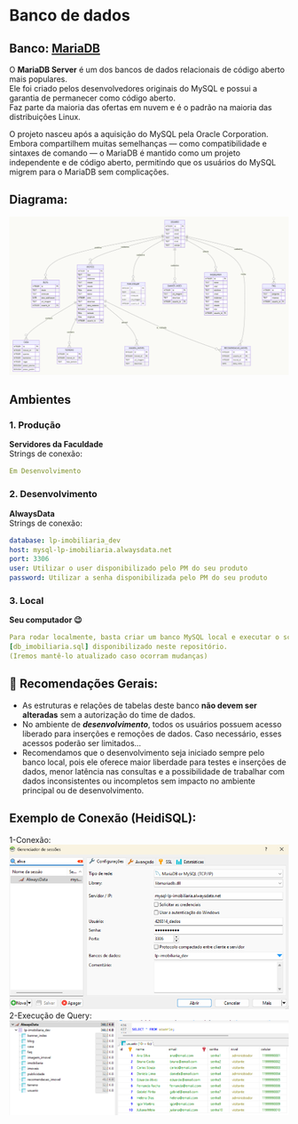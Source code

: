 # Banco de dados 
## Banco: [MariaDB](https://mariadb.org/)

O **MariaDB Server** é um dos bancos de dados relacionais de código aberto mais populares.  
Ele foi criado pelos desenvolvedores originais do MySQL e possui a garantia de permanecer como código aberto.  
Faz parte da maioria das ofertas em nuvem e é o padrão na maioria das distribuições Linux.  

O projeto nasceu após a aquisição do MySQL pela Oracle Corporation.  
Embora compartilhem muitas semelhanças — como compatibilidade e sintaxes de comando — o MariaDB é mantido como um projeto independente e de código aberto, permitindo que os usuários do MySQL migrem para o MariaDB sem complicações.

## Diagrama:
![alt text](doc/imgs/imoveis_diagrama.mmd.png)

##  Ambientes

### 1. Produção
**Servidores da Faculdade**<br>
Strings de conexão:
```yaml
Em Desenvolvimento
```

### 2. Desenvolvimento
**AlwaysData**<br>
Strings de conexão:
```yaml
database: lp-imobiliaria_dev
host: mysql-lp-imobiliaria.alwaysdata.net
port: 3306
user: Utilizar o user disponibilizado pelo PM do seu produto
password: Utilizar a senha disponibilizada pelo PM do seu produto
```

### 3. Local
**Seu computador 😉**<br>
```yaml
Para rodar localmente, basta criar um banco MySQL local e executar o script
[db_imobiliaria.sql] disponibilizado neste repositório.  
(Iremos mantê-lo atualizado caso ocorram mudanças)
```

## 📝 Recomendações Gerais:
- As estruturas e relações de tabelas deste banco **não devem ser alteradas** sem a autorização do time de dados.
- No ambiente de <i><b>desenvolvimento</b></i>, todos os usuários possuem acesso liberado para inserções e remoções de dados. Caso necessário, esses acessos poderão ser limitados...
- Recomendamos que o desenvolvimento seja iniciado sempre pelo banco local, pois ele oferece maior liberdade para testes e inserções de dados, menor latência nas consultas e a possibilidade de trabalhar com dados inconsistentes ou incompletos sem impacto no ambiente principal ou de desenvolvimento.

## Exemplo de Conexão (HeidiSQL):
1-Conexão:
![alt text](doc/imgs/image-2.png)
2-Execução de Query:
![alt text](doc/imgs/image-1.png)